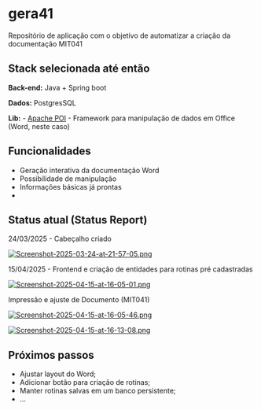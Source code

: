 
# gera41

Repositório de aplicação com o objetivo de automatizar a criação da documentação MIT041



## Stack selecionada até então

**Back-end:** Java + Spring boot

**Dados:** PostgresSQL

**Lib:** - [Apache POI](https://poi.apache.org/apidocs/5.0/) - Framework para manipulação de dados em Office (Word, neste caso)

## Funcionalidades

- Geração interativa da documentação Word
- Possibilidade de manipulação
- Informações básicas já prontas
-

## Status atual (Status Report)
24/03/2025 - Cabeçalho criado

[![Screenshot-2025-03-24-at-21-57-05.png](https://i.postimg.cc/yNLQQkb6/Screenshot-2025-03-24-at-21-57-05.png)](https://postimg.cc/NyrkLftZ)

15/04/2025 - Frontend e criação de entidades para rotinas pré cadastradas

[![Screenshot-2025-04-15-at-16-05-01.png](https://i.postimg.cc/htvCDN7K/Screenshot-2025-04-15-at-16-05-01.png)](https://postimg.cc/yDqhnQPG)

Impressão e ajuste de Documento (MIT041)

[![Screenshot-2025-04-15-at-16-05-46.png](https://i.postimg.cc/m2kHn4HN/Screenshot-2025-04-15-at-16-05-46.png)](https://postimg.cc/9r304v1r)

[![Screenshot-2025-04-15-at-16-13-08.png](https://i.postimg.cc/hj7m2W3P/Screenshot-2025-04-15-at-16-13-08.png)](https://postimg.cc/gXmr05Wf)

## Próximos passos
- Ajustar layout do Word;
- Adicionar botão para criação de rotinas;
- Manter rotinas salvas em um banco persistente;
- ...
